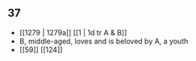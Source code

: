 ## 37
- [[1279 | 1279a]] [[1 | 1d tr A &amp; B]] 
- B, middle-aged, loves and is beloved by A, a youth
- [[59]] [[124]] 

